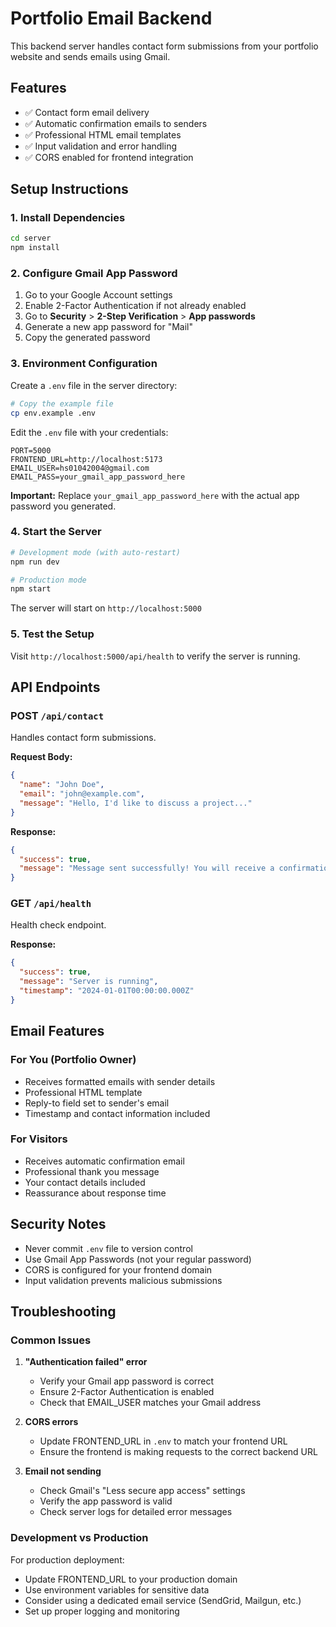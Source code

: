 # Portfolio Email Backend

This backend server handles contact form submissions from your portfolio website and sends emails using Gmail.

## Features

- ✅ Contact form email delivery
- ✅ Automatic confirmation emails to senders
- ✅ Professional HTML email templates
- ✅ Input validation and error handling
- ✅ CORS enabled for frontend integration

## Setup Instructions

### 1. Install Dependencies

```bash
cd server
npm install
```

### 2. Configure Gmail App Password

1. Go to your Google Account settings
2. Enable 2-Factor Authentication if not already enabled
3. Go to **Security** > **2-Step Verification** > **App passwords**
4. Generate a new app password for "Mail"
5. Copy the generated password

### 3. Environment Configuration

Create a `.env` file in the server directory:

```bash
# Copy the example file
cp env.example .env
```

Edit the `.env` file with your credentials:

```env
PORT=5000
FRONTEND_URL=http://localhost:5173
EMAIL_USER=hs01042004@gmail.com
EMAIL_PASS=your_gmail_app_password_here
```

**Important:** Replace `your_gmail_app_password_here` with the actual app password you generated.

### 4. Start the Server

```bash
# Development mode (with auto-restart)
npm run dev

# Production mode
npm start
```

The server will start on `http://localhost:5000`

### 5. Test the Setup

Visit `http://localhost:5000/api/health` to verify the server is running.

## API Endpoints

### POST `/api/contact`
Handles contact form submissions.

**Request Body:**
```json
{
  "name": "John Doe",
  "email": "john@example.com",
  "message": "Hello, I'd like to discuss a project..."
}
```

**Response:**
```json
{
  "success": true,
  "message": "Message sent successfully! You will receive a confirmation email shortly."
}
```

### GET `/api/health`
Health check endpoint.

**Response:**
```json
{
  "success": true,
  "message": "Server is running",
  "timestamp": "2024-01-01T00:00:00.000Z"
}
```

## Email Features

### For You (Portfolio Owner)
- Receives formatted emails with sender details
- Professional HTML template
- Reply-to field set to sender's email
- Timestamp and contact information included

### For Visitors
- Receives automatic confirmation email
- Professional thank you message
- Your contact details included
- Reassurance about response time

## Security Notes

- Never commit `.env` file to version control
- Use Gmail App Passwords (not your regular password)
- CORS is configured for your frontend domain
- Input validation prevents malicious submissions

## Troubleshooting

### Common Issues

1. **"Authentication failed" error**
   - Verify your Gmail app password is correct
   - Ensure 2-Factor Authentication is enabled
   - Check that EMAIL_USER matches your Gmail address

2. **CORS errors**
   - Update FRONTEND_URL in `.env` to match your frontend URL
   - Ensure the frontend is making requests to the correct backend URL

3. **Email not sending**
   - Check Gmail's "Less secure app access" settings
   - Verify the app password is valid
   - Check server logs for detailed error messages

### Development vs Production

For production deployment:
- Update FRONTEND_URL to your production domain
- Use environment variables for sensitive data
- Consider using a dedicated email service (SendGrid, Mailgun, etc.)
- Set up proper logging and monitoring
